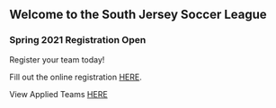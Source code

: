 ## Welcome to the South Jersey Soccer League

### Spring 2021 Registration Open

Register your team today!

Fill out the online registration [HERE](https://events.gotsport.com/forms/app/Default.aspx?EventID=82174).

View Applied Teams [HERE](https://events.gotsport.com/events/teamlist.aspx?showall=true&eventid=82174)
